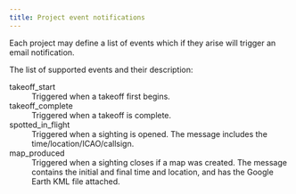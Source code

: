 ```yaml
---
title: Project event notifications
---
```


Each project may define a list of events which if they arise will trigger an email notification.

The list of supported events and their description:

<dl>
<dt>takeoff_start</dt>
<dd>Triggered when a takeoff first begins.</dd>
<dt>takeoff_complete</dt>
<dd>Triggered when a takeoff is complete.</dd>
<dt>spotted_in_flight</dt>
<dd>Triggered when a sighting is opened. The message includes the time/location/ICAO/callsign.</dd>
<dt>map_produced</dt>
<dd>Triggered when a sighting closes if a map was created. The message contains the initial and final time and location, and has the Google Earth KML file attached.</dd>
</dl>
